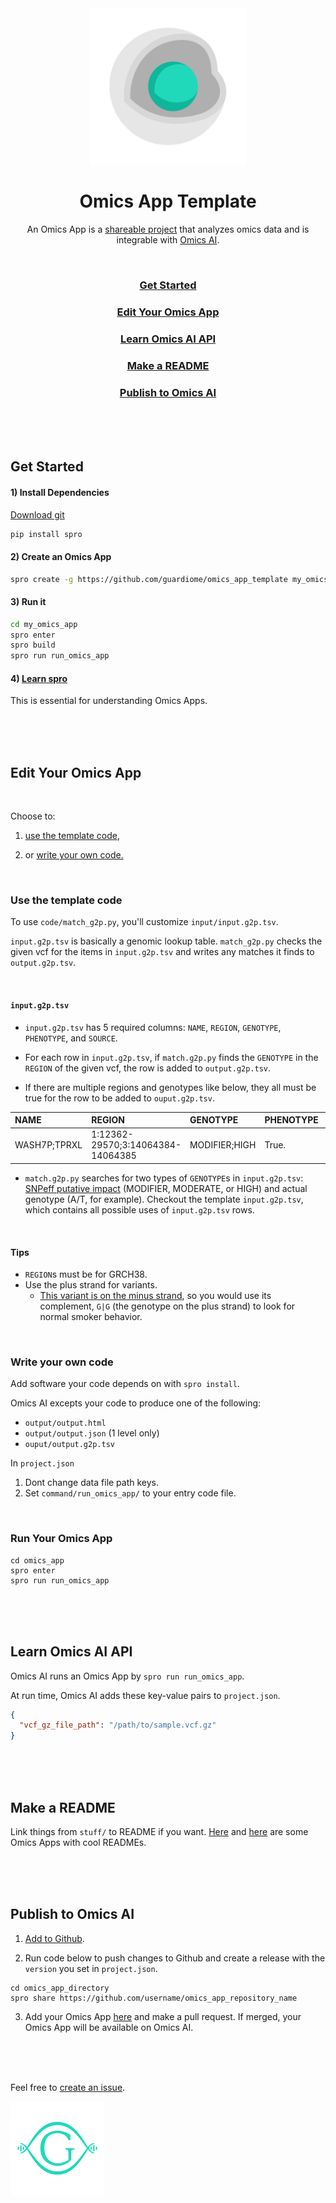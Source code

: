 <div align="center">
  <img src="stuff/omics_apps_logo.png" width="250">
</div>

<h1 align="center">Omics App Template</h1>

<p align="center">An Omics App is a <a href="https://github.com/KwatME/spro">shareable project</a> that analyzes omics data and is integrable with <a href="https://guardiome.com">Omics AI</a>.</p>

<br>

<h3 align="center"><a href="#get_started">Get Started</a></h3>

<h3 align="center"><a href="#edit_your_omics_app">Edit Your Omics App</a></h3>

<h3 align="center"><a href="#learn_omics_ai_api">Learn Omics AI API</a></h3>

<h3 align="center"><a href="#make_a_readme">Make a README</a></h3>

<h3 align="center"><a href="#publish_to_omics_ai">Publish to Omics AI</a></h3>

<br>
<br>
<br>
<p id="get_started"></p>

## Get Started

#### 1) Install Dependencies

[Download git](https://git-scm.com/downloads)

```bash
pip install spro
```

#### 2) Create an Omics App

```bash
spro create -g https://github.com/guardiome/omics_app_template my_omics_app
```

#### 3) Run it

```bash
cd my_omics_app
spro enter
spro build
spro run run_omics_app
```

#### 4) [Learn spro](https://github.com/kwatme/spro)

This is essential for understanding Omics Apps.

<br>
<br>
<br>
<p id="edit_your_omics_app"></p>

## Edit Your Omics App

<br>

Choose to:

1) [use the template code](#use-the-template-code),

2) or [write your own code.](#write-your-own-code)

<br>

### Use the template code

To use `code/match_g2p.py`, you'll customize `input/input.g2p.tsv`.

`input.g2p.tsv` is basically a genomic lookup table. `match_g2p.py` checks the given vcf for the items in `input.g2p.tsv` and writes any matches it finds to `output.g2p.tsv`.

<br>

#### `input.g2p.tsv`

- `input.g2p.tsv` has 5 required columns: `NAME`, `REGION`, `GENOTYPE`, `PHENOTYPE`, and `SOURCE`.

- For each row in `input.g2p.tsv`, if `match.g2p.py` finds the `GENOTYPE` in the `REGION` of the given vcf, the row is added to `output.g2p.tsv`.


- If there are multiple regions and genotypes like below, they all must be true for the row to be added to `ouput.g2p.tsv`.


| NAME                  | REGION                               | GENOTYPE      | PHENOTYPE | SOURCE  |
| :-------------------- | :----------------------------------- | :------------ | :-------- | :------ |
| WASH7P;TPRXL          | 1:12362-29570;3:14064384-14064385    | MODIFIER;HIGH | True.     | Source. |


- `match.g2p.py` searches for two types of `GENOTYPE`s in `input.g2p.tsv`: [SNPeff putative impact](http://snpeff.sourceforge.net/SnpEff_manual.html) (MODIFIER, MODERATE, or HIGH) and actual genotype (A/T, for example). Checkout the template `input.g2p.tsv`, which  contains all possible uses of `input.g2p.tsv` rows.

<br>

#### Tips
* `REGION`s must be for GRCH38.
* Use the plus strand for variants.
  * [This variant is on the minus strand](https://www.snpedia.com/index.php/Rs1051730), so you would use its complement, `G|G` (the genotype on the plus strand) to look for normal smoker behavior.

<br>

### Write your own code

Add software your code depends on with `spro install`.

Omics AI excepts your code to produce one of the following:

- `output/output.html`
- `output/output.json` (1 level only)
- `ouput/output.g2p.tsv`

In `project.json`

  1. Dont change data file path keys.
  2. Set `command/run_omics_app/` to your entry code file.

<br>

### Run Your Omics App

```
cd omics_app
spro enter
spro run run_omics_app
```

<br>
<br>
<br>
<p id="learn_omics_ai_api"></p>

## Learn Omics AI API

Omics AI runs an Omics App by `spro run run_omics_app`.

At run time, Omics AI adds these key-value pairs to `project.json`.

```json
{
  "vcf_gz_file_path": "/path/to/sample.vcf.gz"
}
```

<br>
<br>
<br>
<p id="make_a_readme"></p>

## Make a README

Link things from `stuff/` to README if you want. [Here](https://github.com/kwatme/muscle_type) and [here](https://github.com/yaseenkady/alcohol-skin-flush) are some Omics Apps with cool READMEs.


<br>
<br>
<br>
<p id="publish_to_omics_ai"></p>

## Publish to Omics AI

1) [Add to Github](https://help.github.com/articles/adding-an-existing-project-to-github-using-the-command-line/).

2) Run code below to push changes to Github and create a release with the `version` you set in `project.json`.

```
cd omics_app_directory
spro share https://github.com/username/omics_app_repository_name
```

3) Add your Omics App [here](https://github.com/Guardiome/omics_apps_for_omics_ai/blob/master/omics_apps_for_omics_ai.yaml) and make a pull request. If merged, your Omics App will be available on Omics AI.

<br>
<br>
<br>

Feel free to [create an issue](https://github.com/Guardiome/omics_app_template/issues/new).

<img src="stuff/guardiome_logo.png" width="150" height="150">
